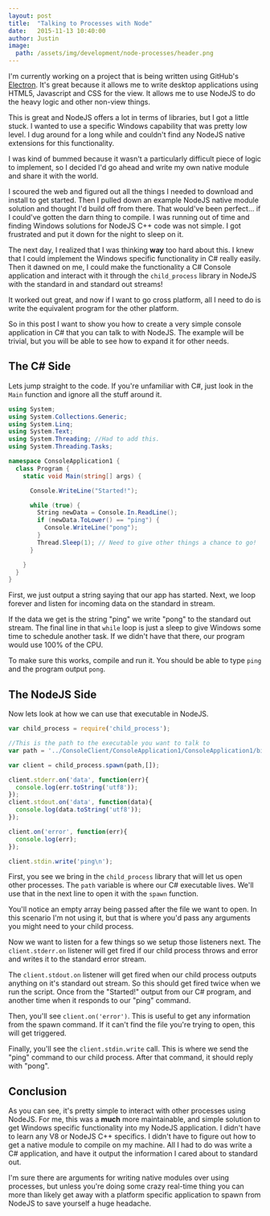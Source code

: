 ```yaml
---
layout: post
title:  "Talking to Processes with Node"
date:   2015-11-13 10:40:00
author: Justin
image:
  path: /assets/img/development/node-processes/header.png
---
```


I'm currently working on a project that is being written using GitHub's [Electron](https://github.com/atom/electron).
It's great because it allows me to write desktop applications using HTML5, Javascript and CSS for the view. It allows
me to use NodeJS to do the heavy logic and other non-view things.

This is great and NodeJS offers a lot in terms of libraries, but I got a little stuck. I wanted to use a specific
Windows capability that was pretty low level. I dug around for a long while and couldn't find any NodeJS native
extensions for this functionality.

I was kind of bummed because it wasn't a particularly difficult piece of logic to implement, so I decided I'd go ahead
and write my own native module and share it with the world.

I scoured the web and figured out all the things I needed to download and install to get started. Then I pulled down an
example NodeJS native module solution and thought I'd build off from there. That would've been perfect... if I could've
gotten the darn thing to compile. I was running out of time and finding Windows solutions for NodeJS C++ code was not
simple. I got frustrated and put it down for the night to sleep on it.

The next day, I realized that I was thinking **way** too hard about this. I knew that I could implement the Windows specific
functionality in C# really easily. Then it dawned on me, I could make the functionality a C# Console application
and interact with it through the `child_process` library in NodeJS with the standard in and standard out streams!

It worked out great, and now if I want to go cross platform, all I need to do is write the equivalent program for the other
platform.

So in this post I want to show you how to create a very simple console application in C# that you can talk to with NodeJS.
The example will be trivial, but you will be able to see how to expand it for other needs.

## The C# Side

Lets jump straight to the code. If you're unfamiliar with C#, just look in the `Main` function and ignore all the stuff
around it.

```csharp
using System;
using System.Collections.Generic;
using System.Linq;
using System.Text;
using System.Threading; //Had to add this.
using System.Threading.Tasks;

namespace ConsoleApplication1 {
  class Program {
    static void Main(string[] args) {

      Console.WriteLine("Started!");

      while (true) {
        String newData = Console.In.ReadLine();
        if (newData.ToLower() == "ping") {
          Console.WriteLine("pong");
        }
        Thread.Sleep(1); // Need to give other things a chance to go!
      }

    }
  }
}
```

First, we just output a string saying that our app has started. Next, we loop forever and listen for incoming data on the
standard in stream.

If the data we get is the string "ping" we write "pong" to the standard out stream. The final line in that `while` loop
is just a sleep to give Windows some time to schedule another task. If we didn't have that there, our program would use
100% of the CPU.

To make sure this works, compile and run it. You should be able to type `ping` and the program output `pong`.

## The NodeJS Side

Now lets look at how we can use that executable in NodeJS.

```js
var child_process = require('child_process');

//This is the path to the executable you want to talk to
var path = '../ConsoleClient/ConsoleApplication1/ConsoleApplication1/bin/Debug/ConsoleApplication1.exe';

var client = child_process.spawn(path,[]);

client.stderr.on('data', function(err){
  console.log(err.toString('utf8'));
});
client.stdout.on('data', function(data){
  console.log(data.toString('utf8'));
});

client.on('error', function(err){
  console.log(err);
});

client.stdin.write('ping\n');
```

First, you see we bring in the `child_process` library that will let us open other processes. The `path` variable is where
our C# executable lives. We'll use that in the next line to open it with the `spawn` function.

You'll notice an empty array being passed after the file we want to open. In this scenario I'm not using it, but that is
where you'd pass any arguments you might need to your child process.

Now we want to listen for a few things so we setup those listeners next. The `client.stderr.on` listener will get fired
if our child process throws and error and writes it to the standard error stream.

The `client.stdout.on` listener will get fired when our child process outputs anything on it's standard out stream. So this
should get fired twice when we run the script. Once from the "Started!" output from our C# program, and another time
when it responds to our "ping" command.

Then, you'll see `client.on('error')`. This is useful to get any information from the spawn command. If it can't find the
file you're trying to open, this will get triggered.

Finally, you'll see the `client.stdin.write` call. This is where we send the "ping" command to our child process. After
that command, it should reply with "pong".

## Conclusion

As you can see, it's pretty simple to interact with other processes using NodeJS. For me, this was a **much** more
maintainable, and simple solution to get Windows specific functionality into my NodeJS application. I didn't have to
learn any V8 or NodeJS C++ specifics. I didn't have to figure out how to get a native module to compile on my machine.
All I had to do was write a C# application, and have it output the information I cared about to standard out.

I'm sure there are arguments for writing native modules over using processes, but unless you're doing some crazy real-time
thing you can more than likely get away with a platform specific application to spawn from NodeJS to save yourself
a huge headache.
